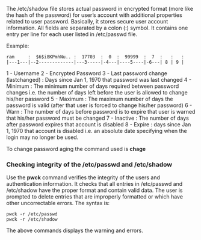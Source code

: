  The /etc/shadow file stores actual password in encrypted format (more like the hash of the password) for user’s account with additional properties related to user password. Basically, it stores secure user account information. All fields are separated by a colon (:) symbol. It contains one entry per line for each user listed in /etc/passwd file. 

 Example:


    ram     :  $6$i8KPmhNu.. :  17703  :  0  :  99999  :  7  :   :   :
    |---1---|--2-------------|---3-----|-4---|----5----|-6---| 8 | 9 |


1 - Username
2 - Encrypted Password
3 - Last password change (lastchanged) : Days since Jan 1, 1970 that password was last changed
4 - Minimum : The minimum number of days required between password changes i.e. the number of days left before the user is allowed to change his/her password
5 - Maximum : The maximum number of days the password is valid (after that user is forced to change his/her password)
6 - Warn : The number of days before password is to expire that user is warned that his/her password must be changed
7 - Inactive : The number of days after password expires that account is disabled
8 - Expire : days since Jan 1, 1970 that account is disabled i.e. an absolute date specifying when the login may no longer be used.

To change password aging the command used is **chage**

### Checking integrity of the /etc/passwd and /etc/shadow

Use the **pwck** command verifies the integrity of the users and authentication information. It checks that all entries in /etc/passwd and /etc/shadow have the proper format and contain valid data. The user is prompted to delete entries that are improperly formatted or which have other uncorrectable errors. The syntax is:

```
pwck -r /etc/passwd
pwck -r /etc/shadow
```

The above commands displays the warning and errors.